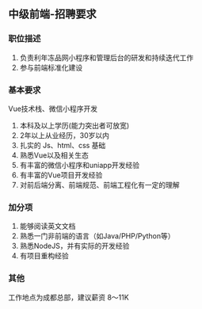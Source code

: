 ## 中级前端-招聘要求

### 职位描述

1. 负责利年冻品网小程序和管理后台的研发和持续迭代工作
2. 参与前端标准化建设

### 基本要求

Vue技术栈、微信小程序开发

1. 本科及以上学历(能力突出者可放宽)
2. 2年以上从业经历，30岁以内
3. 扎实的 Js、html、css 基础
4. 熟悉Vue以及相关生态
5. 有丰富的微信小程序和uniapp开发经验
6. 有丰富的Vue项目开发经验
7. 对前后端分离、前端规范、前端工程化有一定的理解

### 加分项

1. 能够阅读英文文档
2. 熟悉一门非前端的语言（如Java/PHP/Python等）
3. 熟悉NodeJS，并有实际的开发经验
4. 有项目重构经验

### 其他

工作地点为成都总部，建议薪资 8～11K

